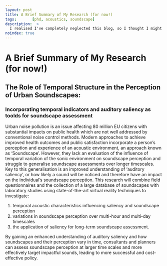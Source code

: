 ```yaml
---
layout: post
title: A Brief Summary of My Research (for now!)
tags:       [phd, acoustics, soundscape]
description:  >
  I realised I've completely neglected this blog, so I thought I might as well add at least something now that I've gotten to London and started working. I promise there are good reasons for my negligence (I got robbed over New Year's Eve, for one!) and I'll hopefully be more attentive, but for now, here's a (very) short summary I wrote for a recent scholarship application. Enjoy!
noindex: true
---
```


# A Brief Summary of My Research (for now!)

## The Role of Temporal Structure in the Perception of Urban Soundscapes:
### Incorporating temporal indicators and auditory saliency as toolds for soundscape assessment

Urban noise pollution is an issue affecting 80 million EU citizens with substantial impacts on public health which are not well addressed by conventional noise control methods. Modern approaches to achieve improved health outcomes and public satisfaction incorporate a person’s perception and experience of an acoustic environment, an approach known as ‘Soundscape’. However, they lack an evaluation of the influence of temporal variation of the sonic environment on soundscape perception and struggle to generalise soundscape assessments over longer timescales. Key to this generalisation is an improved understanding of ‘auditory saliency’, or how likely a sound will be noticed and therefore have an impact on the individual’s soundscape perception. This research will combine field questionnaires and the collection of a large database of soundscapes with laboratory studies using state-of-the-art virtual reality techniques to investigate:

1. temporal acoustic characteristics influencing saliency and soundscape perception
2. variations in soundscape perception over multi-hour and multi-day timescales
3. the application of saliency for long-term soundscape assessment.

By gaining an enhanced understanding of auditory saliency and how soundscapes and their perception vary in time, consultants and planners can assess soundscape perception at larger time scales and more effectively target impactful sounds, leading to more successful and cost-effective policy.
